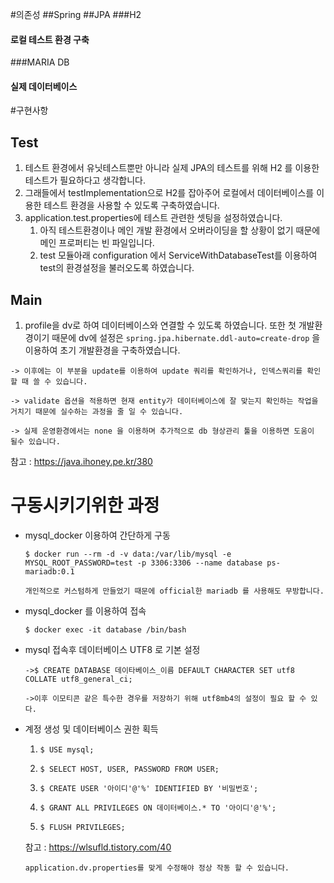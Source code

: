 #의존성
##Spring
##JPA
###H2
#### 로컬 테스트 환경 구축
###MARIA DB
#### 실제 데이터베이스

#구현사항

## Test
1. 테스트 환경에서 유닛테스트뿐만 아니라 실제 JPA의 테스트를 위해 H2 를 이용한 테스트가 필요하다고 생각합니다.
2. 그래들에서 testImplementation으로 H2를 잡아주어 로컬에서 데이터베이스를 이용한 테스트 환경을 사용할 수 있도록 구축하였습니다.
3. application.test.properties에 테스트 관련한 셋팅을 설정하였습니다.
    1. 아직 테스트환경이나 메인 개발 환경에서 오버라이딩을 할 상황이 없기 때문에 메인 프로퍼티는 빈 파일입니다.
    2. test 모듈아래 configuration 에서 ServiceWithDatabaseTest를 이용하여 test의 환경설정을 불러오도록 하였습니다.
    
## Main
1. profile을 dv로 하여 데이터베이스와 연결할 수 있도록 하였습니다.
 또한 첫 개발환경이기 때문에 dv에 설정은 
 `spring.jpa.hibernate.ddl-auto=create-drop`
 을 이용하여 초기 개발환경을 구축하였습니다.
 
 `-> 이후에는 이 부분을 update를 이용하여 update 쿼리를 확인하거나, 인덱스쿼리를 확인 할 때 쓸 수 있습니다.`
  
 `-> validate 옵션을 적용하면 현재 entity가 데이터베이스에 잘 맞는지 확인하는 작업을 거치기 때문에 실수하는 과정을 줄 일 수 있습니다.`
 
 `-> 실제 운영환경에서는 none 을 이용하며 추가적으로 db 형상관리 툴을 이용하면 도움이 될수 있습니다.`
 
 참고 : https://java.ihoney.pe.kr/380



# 구동시키기위한 과정

- mysql_docker 이용하여 간단하게 구동
    
    `$ docker run --rm -d -v data:/var/lib/mysql -e MYSQL_ROOT_PASSWORD=test -p 3306:3306 --name database ps-mariadb:0.1`
    
    `개인적으로 커스텀하게 만들었기 때문에 official한 mariadb 를 사용해도 무방합니다.`
- mysql_docker 를 이용하여 접속
    
    `$ docker exec -it database /bin/bash`

- mysql 접속후 데이터베이스 UTF8 로 기본 설정

    `->$ CREATE DATABASE 데이타베이스_이름 DEFAULT CHARACTER SET utf8 COLLATE utf8_general_ci;`

    `->이후 이모티콘 같은 특수한 경우를 저장하기 위해 utf8mb4의 설정이 필요 할 수 있다.` 

- 계정 생성 및 데이터베이스 권한 획득
    
    1. `$ USE mysql;`
    
    2. `$ SELECT HOST, USER, PASSWORD FROM USER;`
    
    3. `$ CREATE USER '아이디'@'%' IDENTIFIED BY '비밀번호';`
    
    4. `$ GRANT ALL PRIVILEGES ON 데이터베이스.* TO '아이디'@'%';`
    
    5. `$ FLUSH PRIVILEGES;`
    
    참고 : https://wlsufld.tistory.com/40
    
    `application.dv.properties를 맞게 수정해야 정상 작동 할 수 있습니다.`
    
    